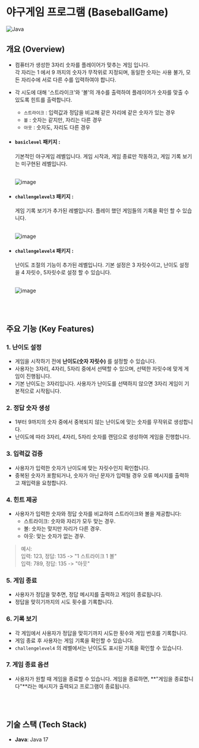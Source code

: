 # 야구게임 프로그램 (BaseballGame)

![Java](https://img.shields.io/badge/Java-17-blue)

## 개요 (Overview)
- 컴퓨터가 생성한 3자리 숫자를 플레이어가 맞추는 게임 입니다. <br>
  각 자리는 1 에서 9 까지의 숫자가 무작위로 지정되며, 동일한 숫자는 사용 불가, 모든 자리수에 서로 다른 수를 입력하여야 합니다.
  
- 각 시도에 대해 '스트라이크'와 '볼'의 개수를 출력하여 플레이어가 숫자를 맞출 수 있도록 힌트를 출력합니다.
  - `스트라이크` : 입력값과 정답을 비교해 같은 자리에 같은 숫자가 있는 경우
  - `볼` : 숫자는 같지만, 자리는 다른 경우
  - `아웃` : 숫자도, 자리도 다른 경우 <br>
  
- #### `basiclevel` 패키지 :<br>
  기본적인 야구게임 레벨입니다. 게임 시작과, 게임 종료만 작동하고, 게임 기록 보기는 미구현된 레벨입니다.<br><br>

  ![image](https://github.com/user-attachments/assets/c395d013-e2f7-468c-9f86-df28f1eeb70f)

- #### `challengelevel3` 패키지 :<br>
  게임 기록 보기가 추가된 레벨입니다. 플레이 했던 게임들의 기록을 확인 할 수 있습니다.<br><br>

  ![image](https://github.com/user-attachments/assets/c2397c05-c7cc-44e5-a735-a775b92cce8b)

- #### `challengelevel4` 패키지 :<br>
  난이도 조절의 기능이 추가된 레벨입니다. 기본 설정은 3 자릿수이고, 난이도 설정을 4 자릿수, 5자릿수로 설정 할 수 있습니다.<br><br>

  ![image](https://github.com/user-attachments/assets/6d57b1de-0f19-414a-ab65-ae7e75005f21)


<br><br>
## 주요 기능 (Key Features)

### 1. 난이도 설정
- 게임을 시작하기 전에 **난이도(숫자 자릿수)** 를 설정할 수 있습니다.
- 사용자는 3자리, 4자리, 5자리 중에서 선택할 수 있으며, 선택한 자릿수에 맞게 게임이 진행됩니다.
- 기본 난이도는 3자리입니다. 사용자가 난이도를 선택하지 않으면 3자리 게임이 기본적으로 시작됩니다.
### 2. 정답 숫자 생성
- 1부터 9까지의 숫자 중에서 중복되지 않는 난이도에 맞는 숫자를 무작위로 생성합니다.
- 난이도에 따라 3자리, 4자리, 5자리 숫자를 랜덤으로 생성하여 게임을 진행합니다.
### 3. 입력값 검증
- 사용자가 입력한 숫자가 난이도에 맞는 자릿수인지 확인합니다.
- 중복된 숫자가 포함되거나, 숫자가 아닌 문자가 입력될 경우 오류 메시지를 출력하고 재입력을 요청합니다.
### 4. 힌트 제공
- 사용자가 입력한 숫자와 정답 숫자를 비교하여 스트라이크와 볼을 제공합니다:
  - 스트라이크: 숫자와 자리가 모두 맞는 경우.
  - 볼: 숫자는 맞지만 자리가 다른 경우.
  - 아웃: 맞는 숫자가 없는 경우.
> 예시:<br>
입력: 123, 정답: 135 -> "1 스트라이크 1 볼"<br>
입력: 789, 정답: 135 -> "아웃"
### 5. 게임 종료
- 사용자가 정답을 맞추면, 정답 메시지를 출력하고 게임이 종료됩니다.
- 정답을 맞히기까지의 시도 횟수를 기록합니다.
### 6. 기록 보기
- 각 게임에서 사용자가 정답을 맞히기까지 시도한 횟수와 게임 번호를 기록합니다.
- 게임 종료 후 사용자는 게임 기록을 확인할 수 있습니다.
-  `challengelevel4` 의 레벨에서는 난이도도 표시된 기록을 확인할 수 있습니다.
### 7. 게임 종료 옵션
- 사용자가 원할 때 게임을 종료할 수 있습니다. 게임을 종료하면, **"게임을 종료합니다"**라는 메시지가 출력되고 프로그램이 종료됩니다.

<br><br>
## 기술 스택 (Tech Stack)

- **Java**: Java 17

